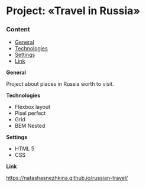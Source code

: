 # Project: «Travel in Russia»

### Content
* [General](#General)
* [Technologies](#Technologies)
* [Settings](#Settings)
* [Link](#Link)

**General**

Project about places in Russia worth to visit.

**Technologies**
* Flexbox layout
* Pixel perfect
* Grid
* BEM Nested

**Settings**
* HTML 5
* CSS

**Link** 

https://natashasnezhkina.github.io/russian-travel/
